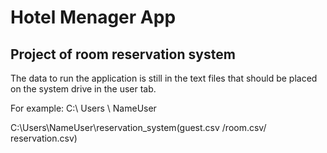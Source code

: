 # Hotel Menager App
## Project of room reservation system
The data to run the application is still in the text files that should be placed on the system drive in the user tab.

For example:    C:\ Users \ NameUser

C:\Users\NameUser\reservation_system\(guest.csv /room.csv/ reservation.csv)